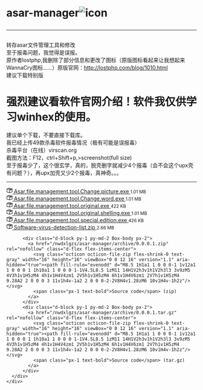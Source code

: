 # asar-manager![icon](https://github.com/nwdxlgzs/asar-manager/raw/master/asar.ico)<hr/>
转存asar文件管理工具和修改<br/>
至于报毒问题，我觉得是误报。<br/>
原作者lostphp,我删除了部分信息和更改了图标（原版图标看起来让我想起来WannaCry图标……）原版官网：http://lostphp.com/blog/1010.html<br/>
建议下载特别版<br/>
# 强烈建议看软件官网介绍！软件我仅供学习winhex的使用。<br/>
建议单个下载，不要直接下载库。<br/>
我已经上传49款杀毒软件报毒情况（极有可能是误报毒）<br/>
杀毒平台（在线）virscan.org<br/>
截图方法：F12，ctrl+Shift+p,>screenshot(full size)<br/>
至于报毒少了，这个很玄学，真的，脱壳删字就减少4个报毒（会不会这个upx壳有问题？），再upx加壳又少2个报毒，真神奇。。。<hr/>
    <div class="Box Box--condensed mt-3">
      <div>
          <div class="d-flex flex-justify-between py-1 py-md-2 Box-body px-2">
            <a href="/nwdxlgzs/asar-manager/releases/download/0.0.0.1/Asar.file.management.tool.Change.picture.exe" rel="nofollow" class="d-flex flex-items-center">
              <svg class="octicon octicon-package flex-shrink-0 text-gray" viewBox="0 0 16 16" version="1.1" width="16" height="16" aria-hidden="true"><path fill-rule="evenodd" d="M1 4.27v7.47c0 .45.3.84.75.97l6.5 1.73c.16.05.34.05.5 0l6.5-1.73c.45-.13.75-.52.75-.97V4.27c0-.45-.3-.84-.75-.97l-6.5-1.74a1.4 1.4 0 0 0-.5 0L1.75 3.3c-.45.13-.75.52-.75.97zm7 9.09l-6-1.59V5l6 1.61v6.75zM2 4l2.5-.67L11 5.06l-2.5.67L2 4zm13 7.77l-6 1.59V6.61l2-.55V8.5l2-.53V5.53L15 5v6.77zm-2-7.24L6.5 2.8l2-.53L15 4l-2 .53z"/></svg>
              <span class="pl-2 flex-auto min-width-0 text-bold">Asar.file.management.tool.Change.picture.exe</span>
            </a>
            <small class="text-gray flex-shrink-0">1.01 MB</small>
          </div>
          <div class="d-flex flex-justify-between py-1 py-md-2 Box-body px-2">
            <a href="/nwdxlgzs/asar-manager/releases/download/0.0.0.1/Asar.file.management.tool.Change.word.exe" rel="nofollow" class="d-flex flex-items-center">
              <svg class="octicon octicon-package flex-shrink-0 text-gray" viewBox="0 0 16 16" version="1.1" width="16" height="16" aria-hidden="true"><path fill-rule="evenodd" d="M1 4.27v7.47c0 .45.3.84.75.97l6.5 1.73c.16.05.34.05.5 0l6.5-1.73c.45-.13.75-.52.75-.97V4.27c0-.45-.3-.84-.75-.97l-6.5-1.74a1.4 1.4 0 0 0-.5 0L1.75 3.3c-.45.13-.75.52-.75.97zm7 9.09l-6-1.59V5l6 1.61v6.75zM2 4l2.5-.67L11 5.06l-2.5.67L2 4zm13 7.77l-6 1.59V6.61l2-.55V8.5l2-.53V5.53L15 5v6.77zm-2-7.24L6.5 2.8l2-.53L15 4l-2 .53z"/></svg>
              <span class="pl-2 flex-auto min-width-0 text-bold">Asar.file.management.tool.Change.word.exe</span>
            </a>
            <small class="text-gray flex-shrink-0">1.01 MB</small>
          </div>
          <div class="d-flex flex-justify-between py-1 py-md-2 Box-body px-2">
            <a href="/nwdxlgzs/asar-manager/releases/download/0.0.0.1/Asar.file.management.tool.original.exe" rel="nofollow" class="d-flex flex-items-center">
              <svg class="octicon octicon-package flex-shrink-0 text-gray" viewBox="0 0 16 16" version="1.1" width="16" height="16" aria-hidden="true"><path fill-rule="evenodd" d="M1 4.27v7.47c0 .45.3.84.75.97l6.5 1.73c.16.05.34.05.5 0l6.5-1.73c.45-.13.75-.52.75-.97V4.27c0-.45-.3-.84-.75-.97l-6.5-1.74a1.4 1.4 0 0 0-.5 0L1.75 3.3c-.45.13-.75.52-.75.97zm7 9.09l-6-1.59V5l6 1.61v6.75zM2 4l2.5-.67L11 5.06l-2.5.67L2 4zm13 7.77l-6 1.59V6.61l2-.55V8.5l2-.53V5.53L15 5v6.77zm-2-7.24L6.5 2.8l2-.53L15 4l-2 .53z"/></svg>
              <span class="pl-2 flex-auto min-width-0 text-bold">Asar.file.management.tool.original.exe</span>
            </a>
            <small class="text-gray flex-shrink-0">422 KB</small>
          </div>
          <div class="d-flex flex-justify-between py-1 py-md-2 Box-body px-2">
            <a href="/nwdxlgzs/asar-manager/releases/download/0.0.0.1/Asar.file.management.tool.original.shelling.exe" rel="nofollow" class="d-flex flex-items-center">
              <svg class="octicon octicon-package flex-shrink-0 text-gray" viewBox="0 0 16 16" version="1.1" width="16" height="16" aria-hidden="true"><path fill-rule="evenodd" d="M1 4.27v7.47c0 .45.3.84.75.97l6.5 1.73c.16.05.34.05.5 0l6.5-1.73c.45-.13.75-.52.75-.97V4.27c0-.45-.3-.84-.75-.97l-6.5-1.74a1.4 1.4 0 0 0-.5 0L1.75 3.3c-.45.13-.75.52-.75.97zm7 9.09l-6-1.59V5l6 1.61v6.75zM2 4l2.5-.67L11 5.06l-2.5.67L2 4zm13 7.77l-6 1.59V6.61l2-.55V8.5l2-.53V5.53L15 5v6.77zm-2-7.24L6.5 2.8l2-.53L15 4l-2 .53z"/></svg>
              <span class="pl-2 flex-auto min-width-0 text-bold">Asar.file.management.tool.original.shelling.exe</span>
            </a>
            <small class="text-gray flex-shrink-0">1.01 MB</small>
          </div>
          <div class="d-flex flex-justify-between py-1 py-md-2 Box-body px-2">
            <a href="/nwdxlgzs/asar-manager/releases/download/0.0.0.1/Asar.file.management.tool.special.edition.exe" rel="nofollow" class="d-flex flex-items-center">
              <svg class="octicon octicon-package flex-shrink-0 text-gray" viewBox="0 0 16 16" version="1.1" width="16" height="16" aria-hidden="true"><path fill-rule="evenodd" d="M1 4.27v7.47c0 .45.3.84.75.97l6.5 1.73c.16.05.34.05.5 0l6.5-1.73c.45-.13.75-.52.75-.97V4.27c0-.45-.3-.84-.75-.97l-6.5-1.74a1.4 1.4 0 0 0-.5 0L1.75 3.3c-.45.13-.75.52-.75.97zm7 9.09l-6-1.59V5l6 1.61v6.75zM2 4l2.5-.67L11 5.06l-2.5.67L2 4zm13 7.77l-6 1.59V6.61l2-.55V8.5l2-.53V5.53L15 5v6.77zm-2-7.24L6.5 2.8l2-.53L15 4l-2 .53z"/></svg>
              <span class="pl-2 flex-auto min-width-0 text-bold">Asar.file.management.tool.special.edition.exe</span>
            </a>
            <small class="text-gray flex-shrink-0">426 KB</small>
          </div>
          <div class="d-flex flex-justify-between py-1 py-md-2 Box-body px-2">
            <a href="/nwdxlgzs/asar-manager/releases/download/0.0.0.1/Software-virus-detection-list.zip" rel="nofollow" class="d-flex flex-items-center">
              <svg class="octicon octicon-package flex-shrink-0 text-gray" viewBox="0 0 16 16" version="1.1" width="16" height="16" aria-hidden="true"><path fill-rule="evenodd" d="M1 4.27v7.47c0 .45.3.84.75.97l6.5 1.73c.16.05.34.05.5 0l6.5-1.73c.45-.13.75-.52.75-.97V4.27c0-.45-.3-.84-.75-.97l-6.5-1.74a1.4 1.4 0 0 0-.5 0L1.75 3.3c-.45.13-.75.52-.75.97zm7 9.09l-6-1.59V5l6 1.61v6.75zM2 4l2.5-.67L11 5.06l-2.5.67L2 4zm13 7.77l-6 1.59V6.61l2-.55V8.5l2-.53V5.53L15 5v6.77zm-2-7.24L6.5 2.8l2-.53L15 4l-2 .53z"/></svg>
              <span class="pl-2 flex-auto min-width-0 text-bold">Software-virus-detection-list.zip</span>
            </a>
            <small class="text-gray flex-shrink-0">2.66 MB</small>
          </div>


          <div class="d-block py-1 py-md-2 Box-body px-2">
            <a href="/nwdxlgzs/asar-manager/archive/0.0.0.1.zip" rel="nofollow" class="d-flex flex-items-center">
              <svg class="octicon octicon-file-zip flex-shrink-0 text-gray" width="16" height="16" viewBox="0 0 12 16" version="1.1" aria-hidden="true"><path fill-rule="evenodd" d="M8.5 1H1a1 1 0 0 0-1 1v12a1 1 0 0 0 1 1h10a1 1 0 0 0 1-1V4.5L8.5 1zM11 14H1V2h3v1h1V2h3l3 3v9zM5 4V3h1v1H5zM4 4h1v1H4V4zm1 2V5h1v1H5zM4 6h1v1H4V6zm1 2V7h1v1H5zM4 9.28A2 2 0 0 0 3 11v1h4v-1a2 2 0 0 0-2-2V8H4v1.28zM6 10v1H4v-1h2z"/></svg>
              <span class="px-1 text-bold">Source code</span> (zip)
            </a>
          </div>
          <div class="d-block py-1 py-md-2 Box-body px-2">
            <a href="/nwdxlgzs/asar-manager/archive/0.0.0.1.tar.gz" rel="nofollow" class="d-flex flex-items-center">
              <svg class="octicon octicon-file-zip flex-shrink-0 text-gray" width="16" height="16" viewBox="0 0 12 16" version="1.1" aria-hidden="true"><path fill-rule="evenodd" d="M8.5 1H1a1 1 0 0 0-1 1v12a1 1 0 0 0 1 1h10a1 1 0 0 0 1-1V4.5L8.5 1zM11 14H1V2h3v1h1V2h3l3 3v9zM5 4V3h1v1H5zM4 4h1v1H4V4zm1 2V5h1v1H5zM4 6h1v1H4V6zm1 2V7h1v1H5zM4 9.28A2 2 0 0 0 3 11v1h4v-1a2 2 0 0 0-2-2V8H4v1.28zM6 10v1H4v-1h2z"/></svg>
              <span class="px-1 text-bold">Source code</span> (tar.gz)
            </a>
          </div>
      </div>
    </div>
